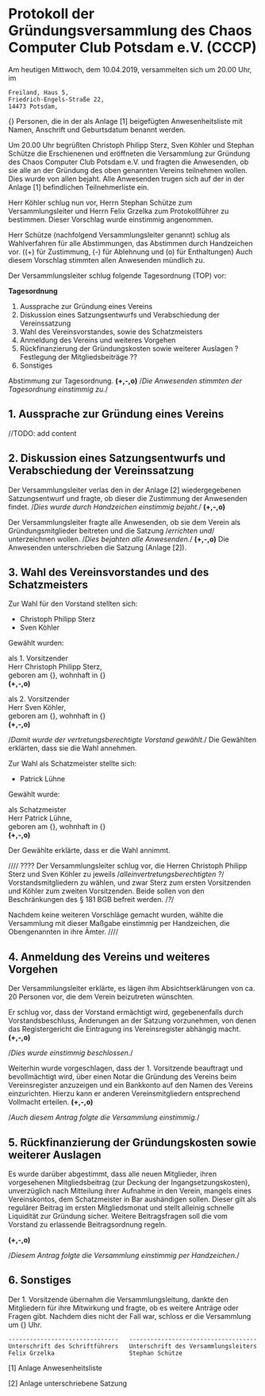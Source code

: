 
# Protokoll der Gründungsversammlung des Chaos Computer Club Potsdam e.V. (CCCP)

Am heutigen Mittwoch, dem 10.04.2019, versammelten sich um 20.00 Uhr,
im

    Freiland, Haus 5,
    Friedrich-Engels-Straße 22,
    14473 Potsdam,

{} Personen, die in der als Anlage [1] beigefügten Anwesenheitsliste mit Namen, Anschrift und Geburtsdatum benannt werden.

Um 20.00 Uhr begrüßten Christoph Philipp Sterz, Sven Köhler und Stephan Schütze die Erschienenen und eröffneten die Versammlung zur Gründung des Chaos Computer Club Potsdam e.V. und fragten die Anwesenden, ob sie alle an der Gründung des oben genannten Vereins teilnehmen wollen. Dies wurde von allen bejaht. Alle Anwesenden trugen sich auf der in der Anlage [1] befindlichen Teilnehmerliste ein. 

Herr Köhler schlug nun vor, Herrn Stephan Schütze zum Versammlungsleiter und Herrn Felix Grzelka zum Protokollführer zu bestimmen.
Dieser Vorschlag wurde einstimmig angenommen.

Herr Schütze (nachfolgend Versammlungsleiter genannt) schlug als Wahlverfahren für alle Abstimmungen, das Abstimmen durch Handzeichen vor.
((+) für Zustimmung, (-) für Ablehnung und (o) für Enthaltungen)
Auch diesem Vorschlag stimmten allen Anwesenden mündlich zu.

Der Versammlungsleiter schlug folgende Tagesordnung (TOP) vor:

**Tagesordnung**

1. Aussprache zur Gründung eines Vereins
2. Diskussion eines Satzungsentwurfs und Verabschiedung der Vereinssatzung
3. Wahl des Vereinsvorstandes, sowie des Schatzmeisters
4. Anmeldung des Vereins und weiteres Vorgehen
5. Rückfinanzierung der Gründungskosten sowie weiterer Auslagen
? Festlegung der Mitgliedsbeiträge ??
6. Sonstiges

Abstimmung zur Tagesordnung.
**(+,-,o)**
/*Die Anwesenden stimmten der Tagesordnung einstimmig zu.*/

## 1. Aussprache zur Gründung eines Vereins

//TODO: add content

## 2. Diskussion eines Satzungsentwurfs und Verabschiedung der Vereinssatzung

Der Versammlungsleiter verlas den in der Anlage [2] wiedergegebenen Satzungsentwurf und fragte, ob dieser die Zustimmung der Anwesenden findet.
/*Dies wurde durch Handzeichen einstimmig bejaht.*/ **(+,-,o)**

Der Versammlungsleiter fragte alle Anwesenden, ob sie dem Verein als Gründungsmitglieder beitreten und die Satzung /*errichten und*/ unterzeichnen wollen.
/*Dies bejahten alle Anwesenden.*/ **(+,-,o)**
Die Anwesenden unterschrieben die Satzung (Anlage [2]).

## 3. Wahl des Vereinsvorstandes und des Schatzmeisters

Zur  Wahl  für  den  Vorstand  stellten  sich:

- Christoph Philipp Sterz
- Sven Köhler

Gewählt wurden:

als 1. Vorsitzender <br/>
Herr Christoph Philipp Sterz,<br/>
geboren am {}, wohnhaft in {}<br/>
**(+,-,o)**

als 2. Vorsitzender <br/>
Herr Sven Köhler,<br/>
geboren am {}, wohnhaft in {}<br/>
**(+,-,o)**

/*Damit wurde der vertretungsberechtigte Vorstand gewählt.*/
Die Gewählten erklärten, dass sie die Wahl annehmen.

Zur Wahl als Schatzmeister stellte sich:

- Patrick Lühne

Gewählt wurde:

als Schatzmeister <br/>
Herr Patrick Lühne,<br/>
geboren am {}, wohnhaft in {}<br/>
**(+,-,o)**

Der Gewählte erklärte, dass er die Wahl annimmt.

//// ????
 Der Versammlungsleiter schlug vor, die Herren Christoph Philipp Sterz und Sven Köhler zu jeweils /*alleinvertretungsberechtigten ?*/ Vorstandsmitgliedern zu wählen, und zwar Sterz zum ersten Vorsitzenden und Köhler zum zweiten Vorsitzenden. Beide sollen von den Beschränkungen des § 181 BGB befreit werden. /*?*/

Nachdem keine weiteren Vorschläge gemacht wurden, wählte die Versammlung mit dieser Maßgabe einstimmig per Handzeichen, die Obengenannten in ihre Ämter.
////

## 4. Anmeldung des Vereins und weiteres Vorgehen

Der Versammlungsleiter erklärte, es lägen ihm Absichtserklärungen von ca. 20 Personen vor, die dem Verein beizutreten wünschten.

Er schlug vor, dass der Vorstand ermächtigt wird, gegebenenfalls durch Vorstandsbeschluss, Änderungen an der Satzung vorzunehmen, von denen das Registergericht die Eintragung ins Vereinsregister abhängig macht.
**(+,-,o)**

/*Dies wurde einstimmig beschlossen.*/


Weiterhin wurde vorgeschlagen, dass der 1. Vorsitzende beauftragt und bevollmächtigt wird, über einen Notar die Gründung des Vereins beim Vereinsregister anzuzeigen und ein Bankkonto auf den Namen des Vereins einzurichten. Hierzu kann er anderen Vereinsmitgliedern entsprechend Vollmacht erteilen.
**(+,-,o)**

/*Auch diesem Antrag folgte die Versammlung einstimmig.*/

## 5. Rückfinanzierung der Gründungskosten sowie weiterer Auslagen

Es wurde darüber abgestimmt, dass alle neuen Mitglieder, ihren vorgesehenen Mitgliedsbeitrag (zur Deckung der Ingangsetzungskosten), unverzüglich nach Mitteilung ihrer Aufnahme in den Verein, mangels eines Vereinskontos, dem Schatzmeister in Bar aushändigen sollen. Dieser gilt als regulärer Beitrag im ersten Mitgliedsmonat und stellt alleinig schnelle Liquidität zur Gründung sicher.
Weitere Beitragsfragen soll die vom Vorstand zu erlassende Beitragsordnung regeln.

**(+,-,o)**

/*Diesem Antrag folgte die Versammlung einstimmig per Handzeichen.*/

## 6. Sonstiges

Der 1. Vorsitzende übernahm die Versammlungsleitung, dankte den Mitgliedern für ihre Mitwirkung und fragte, ob es weitere Anträge oder Fragen gibt. Nachdem dies nicht der Fall war, schloss er die Versammlung um {} Uhr.

    -------------------------------   ------------------------------------
    Unterschrift des Schriftführers   Unterschrift des Versammlungsleiters
    Felix Grzelka                     Stephan Schütze

[1] Anlage Anwesenheitsliste

[2] Anlage unterschriebene Satzung
